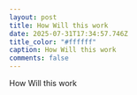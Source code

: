 ```yaml
---
layout: post
title: How Will this work
date: 2025-07-31T17:34:57.746Z
title_color: "#ffffff"
caption: How Will this work
comments: false
---
```

How Will this work